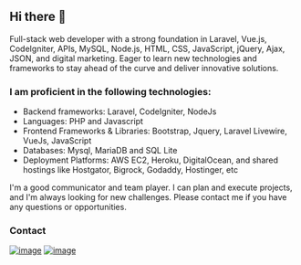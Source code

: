 ## Hi there 👋

Full-stack web developer with a strong foundation in Laravel, Vue.js, CodeIgniter, APIs, MySQL, Node.js, HTML, CSS, JavaScript, jQuery, Ajax, JSON, and digital marketing. Eager to learn new technologies and frameworks to stay ahead of the curve and deliver innovative solutions.


### I am proficient in the following technologies: 

- Backend frameworks: Laravel, CodeIgniter, NodeJs
- Languages: PHP and Javascript
- Frontend Frameworks & Libraries: Bootstrap, Jquery, Laravel Livewire, VueJs, JavaScript 
- Databases: Mysql, MariaDB and SQL Lite
- Deployment Platforms: AWS EC2, Heroku, DigitalOcean, and shared hostings like Hostgator, Bigrock, Godaddy, Hostinger, etc

I'm a good communicator and team player. I can plan and execute projects, and I'm always looking for new challenges. Please contact me if you have any questions or opportunities.

### Contact
[![image](https://img.shields.io/badge/LinkedIn-0077B5?style=for-the-badge&logo=linkedin&logoColor=white)](https://www.linkedin.com/in/cr-sanjay-singh/)
[![image](https://img.shields.io/badge/Gmail-D14836?style=for-the-badge&logo=gmail&logoColor=white)](mailto:sanjayhitm@gmail.com)

<!--
**A3Brothers/A3Brothers** is a ✨ _special_ ✨ repository because its `README.md` (this file) appears on your GitHub profile.

Here are some ideas to get you started:

- 🔭 I’m currently working on ...
- 🌱 I’m currently learning ...
- 👯 I’m looking to collaborate on ...
- 🤔 I’m looking for help with ...
- 💬 Ask me about ...
- 📫 How to reach me: ...
- 😄 Pronouns: ...
- ⚡ Fun fact: ...
-->
